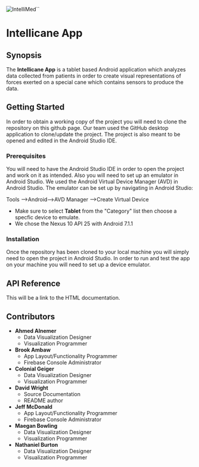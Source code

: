 

![IntelliMed](http://i.imgur.com/pO7pcnF.png)``


# Intellicane App

## Synopsis

The **Intellicane App** is a tablet based Android application which analyzes data collected from patients in order to create visual representations of forces exerted on a special cane which contains sensors to produce the data.  

## Getting Started

In order to obtain a working copy of the project you will need to clone the repository on this github page. Our team used the GitHub desktop application to clone/update the project. The project is also meant to be opened and edited in the Android Studio IDE.

### Prerequisites
You will need to have the Android Studio IDE in order to open the project and work on it as intended. Also you will need to set up an emulator in Android Studio. We used the Android Virtual Device Manager (AVD) in Android Studio. The emulator can be set up by navigating in Android Studio:

Tools -->Android-->AVD Manager -->Create Virtual Device 

- Make sure to select **Tablet** from the "Category" list then choose a specfic device to emulate.
- We chose the Nexus 10 API 25 with Android 7.1.1


### Installation

Once the repository has been cloned to your local machine you will simply need to open the project in Android Studio. In order to run and test the app on your machine you will need to set up a device emulator. 

## API Reference

This will be a link to the HTML documentation.

## Contributors

- **Ahmed Alnemer**  
  - Data Visualization Designer
  - Visualization Programmer
- **Brook Ambaw**
  - App Layout/Functionality Programmer
  - Firebase Console Administrator
- **Colonial Geiger**  
  - Data Visualization Designer
  - Visualization Programmer
- **David Wright** 
  - Source Documentation
  - README author
- **Jeff McDonald**
  - App Layout/Functionality Programmer
  - Firebase Console Administrator
- **Maegan Bowling**
  - Data Visualization Designer
  - Visualization Programmer
- **Nathaniel Burton**
  - Data Visualization Designer
  - Visualization Programmer
